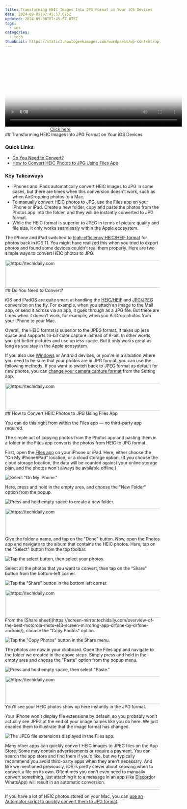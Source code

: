 ```yaml
---
title: Transforming HEIC Images Into JPG Format on Your iOS Devices
date: 2024-09-05T07:45:57.075Z
updated: 2024-09-06T07:45:57.075Z
tags:
  - ios
categories:
  - tech
thumbnail: https://static1.howtogeekimages.com/wordpress/wp-content/uploads/2023/08/52421386363_8747a89956_o.jpg
---
```


<!-- affiliate ads begin -->
<span id="1993645">
					<video width="576" height="240" style="cursor:pointer"
           poster="//a.impactradius-go.com/display-clicktoplayimage/1993645.png"
           onclick="if(!this.playClicked){this.play();this.setAttribute('controls',true);this.playClicked=true;}">
	   <source src="//a.impactradius-go.com/display-ad/22993-1993645">
	   <img src="//a.impactradius-go.com/display-clicktoplayimage/1993645.png" style="border: none; height: 100%; width: 100%; object-fit: contain">
	</video>
	<div style="width:360px;text-align:center"><a href="javascript:window.open(decodeURIComponent('https%3A%2F%2Fhomestyler.sjv.io%2Fc%2F5597632%2F1993645%2F22993'), '_blank');void(0);">Click here</a></div>
</span>
<img height="0" width="0" src="https://imp.pxf.io/i/5597632/1993645/22993" style="position:absolute;visibility:hidden;" border="0" />
<!-- affiliate ads end -->
## Transforming HEIC Images Into JPG Format on Your iOS Devices

### Quick Links

* [Do You Need to Convert?](https://fox-friendly.techidaily.com/2024-approved-making-avatar-creation-a-breeze-in-the-digital-realm/)
* [How to Convert HEIC Photos to JPG Using Files App](https://instagram-videos.techidaily.com/updated-in-2024-accelerating-instagram-videos-quick-tips/)

### Key Takeaways

* iPhones and iPads automatically convert HEIC images to JPG in some cases, but there are times when this conversion doesn't work, such as when AirDropping photos to a Mac.
* To manually convert HEIC photos to JPG, use the Files app on your iPhone or iPad. Create a new folder, copy and paste the photos from the Photos app into the folder, and they will be instantly converted to JPG format.
* While the HEIC format is superior to JPEG in terms of picture quality and file size, it only works seamlessly within the Apple ecosystem.

 The iPhone and iPad switched to [high-efficiency HEIC/HEIF format](https://win11-tips.techidaily.com/how-to-endure-and-correct-win11s-fatal-bug/) for photos back in iOS 11\. You might have realized this when you tried to export photos and found some devices couldn't real them properly. Here are two simple ways to convert HEIC photos to JPG.

<!-- affiliate ads begin -->
<a href="https://aligracehair.sjv.io/c/5597632/2012434/19272" target="_top" id="2012434">
  <img src="//a.impactradius-go.com/display-ad/19272-2012434" border="0" alt="https://techidaily.com" width="728" height="90"/>
</a>
<img height="0" width="0" src="https://aligracehair.sjv.io/i/5597632/2012434/19272" style="position:absolute;visibility:hidden;" border="0" />
<!-- affiliate ads end -->
##  Do You Need to Convert?

 iOS and iPadOS are quite smart at handling the [HEIC/HEIF](https://win11-tips.techidaily.com/how-to-endure-and-correct-win11s-fatal-bug/) and [JPG/JPEG](https://change-location.techidaily.com/ways-to-trade-pokemon-go-from-far-away-on-vivo-y27s-drfone-by-drfone-virtual-android/) conversion on the fly. For example, when you attach an image to the Mail app, or send it across via an app, it goes through as a JPG file. But there are times when it doesn't work, for example, when you AirDrop photos from your iPhone to your Mac.

 Overall, the HEIC format is superior to the JPEG format. It takes up less space and supports 16-bit color capture instead of 8-bit. In other words, you get better pictures and use up less space. But it only works great as long as you stay in the Apple ecosystem.

 If you also use [Windows](https://some-knowledge.techidaily.com/new-gopro-showdown-full-review-and-ratings/) or Android devices, or you're in a situation where you need to be sure that your photos are in JPG format, you can use the following methods. If you want to switch back to JPEG format as default for new photos, you can [change your camera capture format](https://data-safeguard.techidaily.com/boost-your-digital-footprint-with-cookiebots-advanced-tools/) from the Setting app.

<!-- affiliate ads begin -->
<a href="https://coinrule.sjv.io/c/5597632/1610918/18409" target="_top" id="1610918">
  <img src="//a.impactradius-go.com/display-ad/18409-1610918" border="0" alt="https://techidaily.com" width="728" height="90"/>
</a>
<img height="0" width="0" src="https://coinrule.sjv.io/i/5597632/1610918/18409" style="position:absolute;visibility:hidden;" border="0" />
<!-- affiliate ads end -->
##  How to Convert HEIC Photos to JPG Using Files App

 You can do this right from within the Files app — no third-party app required.

 The simple act of copying photos from the Photos app and pasting them in a folder in the Files app converts the photos from HEIC to JPG format.

 First, open the [Files app](https://facebook-video-content.techidaily.com/new-in-2024-streamers-playbook-broadcasting-to-facebook-network/) on your iPhone or iPad. Here, either choose the "On My iPhone/iPad" location, or a cloud storage option. (If you choose the cloud storage location, the data will be counted against your online storage plan, and the photos won't always be available offline.)

![Select "On My iPhone."](https://static1.howtogeekimages.com/wordpress/wp-content/uploads/2023/08/on-my-iphone.png) 

 Here, press and hold in the empty area, and choose the "New Folder" option from the popup.

![Press and hold empty space to create a new folder.](https://static1.howtogeekimages.com/wordpress/wp-content/uploads/2023/08/new-folder-on-iphone.png) 

<!-- affiliate ads begin -->
<a href="https://appsumo.8odi.net/c/5597632/2030395/7443" target="_top" id="2030395">
  <img src="//a.impactradius-go.com/display-ad/7443-2030395" border="0" alt="https://techidaily.com" width="728" height="90"/>
</a>
<img height="0" width="0" src="https://appsumo.8odi.net/i/5597632/2030395/7443" style="position:absolute;visibility:hidden;" border="0" />
<!-- affiliate ads end -->
 Give the folder a name, and tap on the "Done" button. Now, open the Photos app and navigate to the album that contains the HEIC photos. Here, tap on the "Select" button from the top toolbar.

![Tap the select button, then select your photos.](https://static1.howtogeekimages.com/wordpress/wp-content/uploads/2023/08/select.png) 

 Select all the photos that you want to convert, then tap on the "Share" button from the bottom-left corner.

![Tap the "Share" button in the bottom left corner.](https://static1.howtogeekimages.com/wordpress/wp-content/uploads/2023/08/click-the-share-button.png) 

<!-- affiliate ads begin -->
<a href="https://aligracehair.sjv.io/c/5597632/2012420/19272" target="_top" id="2012420">
  <img src="//a.impactradius-go.com/display-ad/19272-2012420" border="0" alt="https://techidaily.com" width="728" height="90"/>
</a>
<img height="0" width="0" src="https://aligracehair.sjv.io/i/5597632/2012420/19272" style="position:absolute;visibility:hidden;" border="0" />
<!-- affiliate ads end -->
 From the [Share sheet](https://screen-mirror.techidaily.com/overview-of-the-best-motorola-moto-e13-screen-mirroring-app-drfone-by-drfone-android/), choose the "Copy Photos" option.

![Tap the "Copy Photos" button in the Share menu.](https://static1.howtogeekimages.com/wordpress/wp-content/uploads/2023/08/tap-copy-photos.png) 

 The photos are now in your clipboard. Open the Files app and navigate to the folder we created in the above steps. Simply press and hold in the empty area and choose the "Paste" option from the popup menu.

![Press and hold empty space, then select "Paste."](https://static1.howtogeekimages.com/wordpress/wp-content/uploads/2023/08/paste-new-images.png) 

<!-- affiliate ads begin -->
<a href="https://aligracehair.sjv.io/c/5597632/2016148/19272" target="_top" id="2016148">
  <img src="//a.impactradius-go.com/display-ad/19272-2016148" border="0" alt="https://techidaily.com" width="728" height="90"/>
</a>
<img height="0" width="0" src="https://aligracehair.sjv.io/i/5597632/2016148/19272" style="position:absolute;visibility:hidden;" border="0" />
<!-- affiliate ads end -->
 You'll see your HEIC photos show up here instantly in the JPG format.

 Your iPhone won't display file extensions by default, so you probably won't actually see JPEG at the end of your image names like you do here. We just enabled them to illustrate that the image format has changed. 

![The JPEG file extensions displayed in the Files app.](https://static1.howtogeekimages.com/wordpress/wp-content/uploads/2023/08/jpeg-file-extensions.png) 

 Many other apps can quickly convert HEIC images to JPEG files on the App Store. Some may contain advertisements or require a payment. You can search the app store and find them if you'd like, but we typically recommend you avoid third-party apps when they aren't necessary. And like we mentioned previously, iOS is pretty clever about knowing when to convert a file on its own. Oftentimes you don't even need to manually convert something, just attaching it to a message in an app (like [Discord](https://extra-lessons.techidaily.com/best-of-the-best-ultimate-list-of-gopro-casings-for-2024/)or WhatsApp) will result in an automatic conversion. 

---

 If you have a lot of HEIC photos stored on your Mac, you can [use an Automator script to quickly convert them to JPG format](https://youtube-help.techidaily.com/in-2024-top-6-youtube-shorts-downloaders-free-and-online/).

<ins class="adsbygoogle"
     style="display:block"
     data-ad-format="autorelaxed"
     data-ad-client="ca-pub-7571918770474297"
     data-ad-slot="1223367746"></ins>



<ins class="adsbygoogle"
     style="display:block"
     data-ad-client="ca-pub-7571918770474297"
     data-ad-slot="8358498916"
     data-ad-format="auto"
     data-full-width-responsive="true"></ins>


